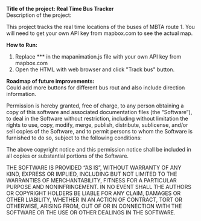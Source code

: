 **Title of the project: Real Time Bus Tracker**  
Description of the project: 


This project tracks the real time locations of the buses of MBTA route 1. You will need to get your own API key from mapbox.com to see the actual map.


**How to Run:**   
 1. Replace *** in the mapanimation.js file with your own API key from mapbox.com  
 2. Open the HTML with web browser and click "Track bus" button.  


**Roadmap of future improvements:**  
Could add more buttons for different bus rout and also include direction information.   


Permission is hereby granted, free of charge, to any person obtaining a copy of this software and associated documentation files (the “Software”), to deal in the Software without restriction, including without limitation the rights to use, copy, modify, merge, publish, distribute, sublicense, and/or sell copies of the Software, and to permit persons to whom the Software is furnished to do so, subject to the following conditions:  

The above copyright notice and this permission notice shall be included in all copies or substantial portions of the Software.  

THE SOFTWARE IS PROVIDED “AS IS”, WITHOUT WARRANTY OF ANY KIND, EXPRESS OR IMPLIED, INCLUDING BUT NOT LIMITED TO THE WARRANTIES OF MERCHANTABILITY, FITNESS FOR A PARTICULAR PURPOSE AND NONINFRINGEMENT. IN NO EVENT SHALL THE AUTHORS OR COPYRIGHT HOLDERS BE LIABLE FOR ANY CLAIM, DAMAGES OR OTHER LIABILITY, WHETHER IN AN ACTION OF CONTRACT, TORT OR OTHERWISE, ARISING FROM, OUT OF OR IN CONNECTION WITH THE SOFTWARE OR THE USE OR OTHER DEALINGS IN THE SOFTWARE.
